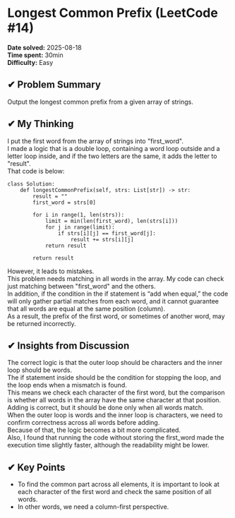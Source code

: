 # Longest Common Prefix (LeetCode #14)

**Date solved:** 2025-08-18   
**Time spent:**  30min  
**Difficulty:** Easy   

## ✔︎ Problem Summary
Output the longest common prefix from a given array of strings.   

## ✔︎ My Thinking
I put the first word from the array of strings into "first_word".  
I made a logic that is a double loop, containing a word loop outside and a letter loop inside, and if the two letters are the same, it adds the letter to "result".  
That code is below:  

```
class Solution:
    def longestCommonPrefix(self, strs: List[str]) -> str:
        result = ""
        first_word = strs[0]

        for i in range(1, len(strs)): 
            limit = min(len(first_word), len(strs[i]))
            for j in range(limit):
                if strs[i][j] == first_word[j]:
                    result += strs[i][j]
            return result

        return result
```
However, it leads to mistakes.  
This problem needs matching in all words in the array. My code can check just matching between "first_word" and the others.  
In addition, if the condition in the if statement is “add when equal,” the code will only gather partial matches from each word, and it cannot guarantee that all words are equal at the same position (column).   
As a result, the prefix of the first word, or sometimes of another word, may be returned incorrectly.  

## ✔︎ Insights from Discussion
The correct logic is that the outer loop should be characters and the inner loop should be words.   
The if statement inside should be the condition for stopping the loop, and the loop ends when a mismatch is found.  
This means we check each character of the first word, but the comparison is whether all words in the array have the same character at that position.     
Adding is correct, but it should be done only when all words match.  
When the outer loop is words and the inner loop is characters, we need to confirm correctness across all words before adding.   
Because of that, the logic becomes a bit more complicated.   
Also, I found that running the code without storing the first_word made the execution time slightly faster, although the readability might be lower.  

## ✔︎ Key Points
- To find the common part across all elements, it is important to look at each character of the first word and check the same position of all words.   
- In other words, we need a column-first perspective.  


